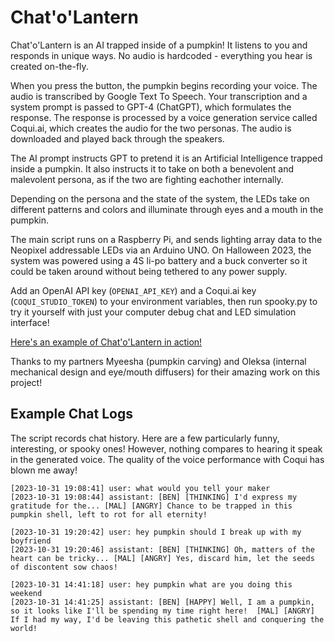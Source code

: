 # Chat'o'Lantern
Chat'o'Lantern is an AI trapped inside of a pumpkin! It listens to you and responds in unique ways. No audio is hardcoded - everything you hear is created on-the-fly.

When you press the button, the pumpkin begins recording your voice. The audio is transcribed by Google Text To Speech.
Your transcription and a system prompt is passed to GPT-4 (ChatGPT), which formulates the response.
The response is processed by a voice generation service called Coqui.ai, which creates the audio for the two personas. The audio is downloaded and played back through the speakers.

The AI prompt instructs GPT to pretend it is an Artificial Intelligence trapped inside a pumpkin. It also instructs it to take on both a benevolent and malevolent persona, as if the two are fighting eachother internally. 

Depending on the persona and the state of the system, the LEDs take on different patterns and colors and illuminate through eyes and a mouth in the pumpkin. 

The main script runs on a Raspberry Pi, and sends lighting array data to the Neopixel addressable LEDs via an Arduino UNO. On Halloween 2023, the system was powered using a 4S li-po battery and a buck converter so it could be taken around without being tethered to any power supply.

Add an OpenAI API key (```OPENAI_API_KEY```) and a Coqui.ai key (```COQUI_STUDIO_TOKEN```) to your environment variables, then run spooky.py to try it yourself with just your computer debug chat and LED simulation interface!

[Here's an example of Chat'o'Lantern in action!](https://www.youtube.com/watch?v=w8PVescC1vA)

Thanks to my partners Myeesha (pumpkin carving) and Oleksa (internal mechanical design and eye/mouth diffusers) for their amazing work on this project!

## Example Chat Logs
The script records chat history. Here are a few particularly funny, interesting, or spooky ones! However, nothing compares to hearing it speak in the generated voice. The quality of the voice performance with Coqui has blown me away!

```
[2023-10-31 19:08:41] user: what would you tell your maker
[2023-10-31 19:08:44] assistant: [BEN] [THINKING] I'd express my gratitude for the... [MAL] [ANGRY] Chance to be trapped in this pumpkin shell, left to rot for all eternity!
```

```
[2023-10-31 19:20:42] user: hey pumpkin should I break up with my boyfriend
[2023-10-31 19:20:46] assistant: [BEN] [THINKING] Oh, matters of the heart can be tricky... [MAL] [ANGRY] Yes, discard him, let the seeds of discontent sow chaos!
```

```
[2023-10-31 14:41:18] user: hey pumpkin what are you doing this weekend
[2023-10-31 14:41:25] assistant: [BEN] [HAPPY] Well, I am a pumpkin, so it looks like I'll be spending my time right here!  [MAL] [ANGRY] If I had my way, I'd be leaving this pathetic shell and conquering the world!
```
